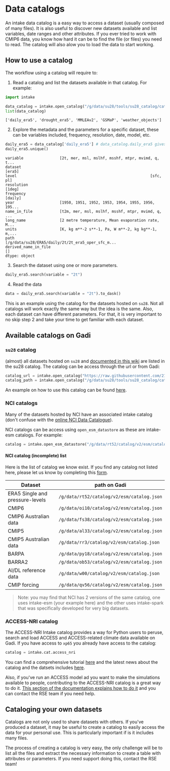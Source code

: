 # Data catalogs

An intake data catalog is a easy way to access a dataset (usually composed of many files). It is also useful to discover new datasets available and list variables, date ranges and other attributes. If you ever tried to work with CMIP6 data, you know how hard it can be to find the file (or files) you need to read. The catalog will also alow you to load the data to start working.

## How to use a catalog

The workflow using a catalog will require to:

1. Read a catalog and list the datasets available in that catalog. For example:

```python
import intake

data_catalog = intake.open_catalog("/g/data/su28/tools/su28_catalog/catalog/su28_catalog.yaml")
list(data_catalog)
```
```
['daily_era5', 'drought_era5', 'MMLEAv2', 'GSMaP', 'weather_objects']
```

2. Explore the metadata and the parameters for a specific dataset, these can be variables included, frequency, resolution, date, model, etc.

```python
daily_era5 = data_catalog['daily_era5'] # data_catalog.daily_era5 gives the same result
daily_era5.unique()
```
```
variable                [2t, mer, msl, mslhf, msshf, mtpr, mvimd, q, t...
dataset                                                            [era5]
level                                                           [sfc, pl]
resolution                                                         [1deg]
frequency                                                         [daily]
year                    [1950, 1951, 1952, 1953, 1954, 1955, 1956, 195...
name_in_file            [t2m, mer, msl, mslhf, msshf, mtpr, mvimd, q, ...
long_name               [2 metre temperature, Mean evaporation rate, M...
units                   [K, kg m**-2 s**-1, Pa, W m**-2, kg kg**-1, m,...
path                    [/g/data/su28/ERA5/daily/2t/2t_era5_oper_sfc_m...
derived_name_in_file                                                   []
dtype: object
```
3. Search the dataset using one or more parameters.

```python
daily_era5.search(variable = "2t")
```

4. Read the data

```python
data = daily_era5.search(variable = "2t").to_dask()
```

This is an example using the catalog for the datasets hosted on `su28`. Not all catalogs will work exactly the same way but the idea is the same. Also, each dataset can have different parameters. For that, it is very important to no skip step 2 and take your time to get familiar with each dataset.

## Available catalogs on Gadi

### `su28` catalog

(almost) all datasets hosted on `su28` and [documented in this wiki](datasets/index.html) are listed in the su28 catalog. The catalog can be access through the url or from Gadi:

```python
catalog_url = intake.open_catalog("https://raw.githubusercontent.com/21centuryweather/su28_catalog/refs/heads/main/catalog/su28_catalog.yaml")
catalog_path = intake.open_catalog("/g/data/su28/tools/su28_catalog/catalog/su28_catalog.yaml")
```

An example on how to use this catalog can be found [here](https://github.com/21centuryweather/su28_catalog/blob/main/docs/how_to_catalog.ipynb).

### NCI catalogs

Many of the datasets hosted by NCI have an associated intake catalog (don't confuse with the [online NCI Data Catalogue](https://geonetwork.nci.org.au/geonetwork/srv/eng/catalog.search#/home)). 

NCI catalogs can be access using `open_esm_datastore` as these are intake-esm catalogs. For example:

```python
catalog = intake.open_esm_datastore("/g/data/rt52/catalog/v2/esm/catalog.json")
```

#### NCI catalog (incomplete) list

Here is the list of catalog we know exist. If you find any catalog not listed here, please let us know by completing this [form](https://creatorapp.zohopublic.com.au/21centuryweather/w21c-clever/form-perma/Wiki_Feedback_Form/dNjCfQET7NjEgyE6GATZgRXhqOUEnHtsANkEZSJ54Cp8ry74xBHQQz6AvfOYhOXmJqdP35fBSjdbdnFx5ySvxFurqPPzBnnXjSw8).

| Dataset | path on Gadi |
|---------|--------------------------------------------|
| ERA5 Single and pressure-levels   | `/g/data/rt52/catalog/v2/esm/catalog.json` |
| CMIP6   | `/g/data/oi10/catalog/v2/esm/catalog.json` |
| CMIP6 Australian data | `/g/data/fs38/catalog/v2/esm/catalog.json` |
| CMIP5   | `/g/data/al33/catalog/v2/esm/catalog.json` |
| CMIP5 Australian data | `/g/data/rr3/catalog/v2/esm/catalog.json` |
| BARPA   | `/g/data/py18/catalog/v2/esm/catalog.json` |
| BARRA2  | `/g/data/ob53/catalog/v2/esm/catalog.json` |
| AI/DL reference data | `/g/data/w00/catalog/v2/esm/catalog.json` |
| CMIP forcing | `/g/data/qv56/catalog/v2/esm/catalog.json` |

> Note: you may find that NCI has 2 versions of the same catalog, one uses intake-esm (your example here) and the other uses intake-spark that was specifically developed for very big datasets. 

### ACCESS-NRI catalog

The ACCESS-NRI Intake catalog provides a way for Python users to peruse, search and load ACCESS and ACCESS-related climate data available on Gadi. If you have access to `xp65` you already have access to the catalog:

```python
catalog = intake.cat.access_nri
```

You can find a comprehensive tutorial [here](https://access-nri-intake-catalog.readthedocs.io/en/latest/usage/quickstart.html) and the latest news about the catalog and the datsets includes [here](https://forum.access-hive.org.au/t/access-nri-intake-catalog-a-way-to-find-load-and-share-data-on-gadi/1659/8).

Also, if you've run an ACCESS model ad you want to make the simulations available to people, contributing to the ACCESS-NRI catalog is a great way to do it. [This section of the documentation explains how to do it](https://access-nri-intake-catalog.readthedocs.io/en/latest/datastores/index.html#datastore-create) and you can contact the RSE team if you need help. 

## Cataloging your own datasets

Catalogs are not only used to share datasets with others. If you've produced a dataset, it may be useful to create a catalog to easily access the data for your personal use. This is particularly important if is it includes many files. 

The process of creating a catalog is very easy, the only challenge will be to list all the files and extract the necessary information to create a table with attributes or parameters. If you need support doing this, contact the RSE team!
